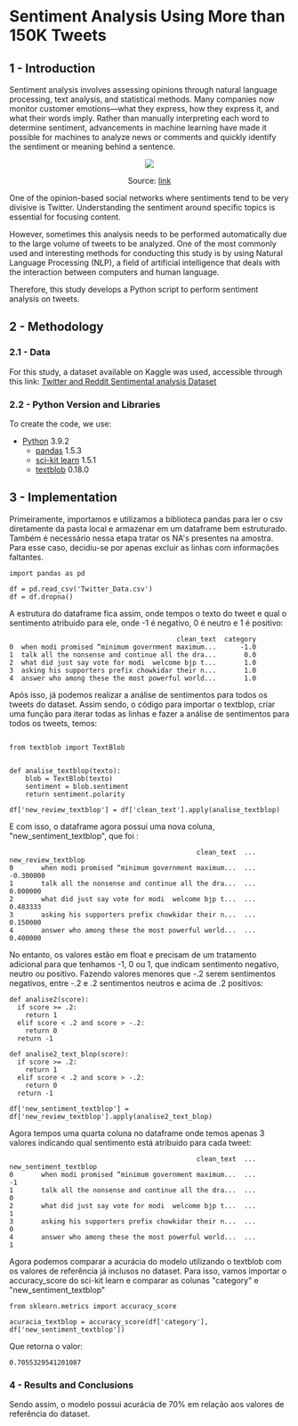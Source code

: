 # Sentiment Analysis Using More than 150K Tweets

## 1 - Introduction

Sentiment analysis involves assessing opinions through natural language processing, text analysis, and statistical methods. Many companies now monitor customer emotions—what they express, how they express it, and what their words imply. Rather than manually interpreting each word to determine sentiment, advancements in machine learning have made it possible for machines to analyze news or comments and quickly identify the sentiment or meaning behind a sentence.

<p align="center">
  <img src="https://miro.medium.com/v2/resize:fit:750/format:webp/1*fDnVCDLv3a8tyxuZEWIS3w.png" />
</p>
<p align="center">
  Source: <a href="https://medium.com/@liangnguyen612/sentiment-analysis-in-python-81-accuracy-ab5d694b7ef8">link</a>
</p>

One of the opinion-based social networks where sentiments tend to be very divisive is Twitter. Understanding the sentiment around specific topics is essential for focusing content.

However, sometimes this analysis needs to be performed automatically due to the large volume of tweets to be analyzed. One of the most commonly used and interesting methods for conducting this study is by using Natural Language Processing (NLP), a field of artificial intelligence that deals with the interaction between computers and human language.

Therefore, this study develops a Python script to perform sentiment analysis on tweets.

## 2 - Methodology

### 2.1 - Data

For this study, a dataset available on Kaggle was used, accessible through this link: [Twitter and Reddit Sentimental analysis Dataset
](https://www.kaggle.com/datasets/cosmos98/twitter-and-reddit-sentimental-analysis-dataset)

### 2.2 - Python Version and Libraries

To create the code, we use: 

- [Python](https://www.python.org/) 3.9.2
  - [pandas](https://pandas.pydata.org/) 1.5.3
  - [sci-kit learn](https://scikit-learn.org/stable/) 1.5.1
  - [textblob](https://textblob.readthedocs.io/en/dev/#) 0.18.0

## 3 - Implementation

Primeiramente, importamos e utilizamos a biblioteca pandas para ler o csv diretamente da pasta local e armazenar em um dataframe bem estruturado. Também é necessário nessa etapa tratar os NA's presentes na amostra. Para esse caso, decidiu-se por apenas excluir as linhas com informações faltantes. 

```
import pandas as pd 

df = pd.read_csv('Twitter_Data.csv')
df = df.dropna()
```

A estrutura do dataframe fica assim, onde tempos o texto do tweet e qual o sentimento atribuido para ele, onde -1 é negativo, 0 é neutro e 1 é positivo:

```
                                          clean_text  category 
0  when modi promised “minimum government maximum...      -1.0
1  talk all the nonsense and continue all the dra...       0.0
2  what did just say vote for modi  welcome bjp t...       1.0
3  asking his supporters prefix chowkidar their n...       1.0
4  answer who among these the most powerful world...       1.0
```


Após isso, já podemos realizar a análise de sentimentos para todos os tweets do dataset. Assim sendo, o código para importar o textblop, criar uma função para iterar todas as linhas e fazer a análise de sentimentos para todos os tweets, temos: 

```

from textblob import TextBlob


def analise_textblop(texto):
    blob = TextBlob(texto)
    sentiment = blob.sentiment
    return sentiment.polarity

df['new_review_textblop'] = df['clean_text'].apply(analise_textblop)

```

E com isso, o dataframe agora possui uma nova coluna, "new_sentiment_textblop", que foi :

```
                                               clean_text  ...  new_review_textblop
0       when modi promised “minimum government maximum...  ...            -0.300000
1       talk all the nonsense and continue all the dra...  ...             0.000000
2       what did just say vote for modi  welcome bjp t...  ...             0.483333
3       asking his supporters prefix chowkidar their n...  ...             0.150000
4       answer who among these the most powerful world...  ...             0.400000
```

No entanto, os valores estão em float e precisam de um tratamento adicional para que tenhamos -1, 0 ou 1, que indicam sentimento negativo, neutro ou positivo. Fazendo valores menores que -.2 serem sentimentos negativos, entre -.2 e .2 sentimentos neutros e acima de .2 positivos: 

```
def analise2(score):
  if score >= .2:
    return 1
  elif score < .2 and score > -.2:
    return 0
  return -1

def analise2_text_blop(score):
  if score >= .2:
    return 1
  elif score < .2 and score > -.2:
    return 0
  return -1

df['new_sentiment_textblop'] = df['new_review_textblop'].apply(analise2_text_blop)
```

Agora tempos uma quarta coluna no dataframe onde temos apenas 3 valores indicando qual sentimento está atribuido para cada tweet:

```
                                               clean_text  ...  new_sentiment_textblop
0       when modi promised “minimum government maximum...  ...                      -1
1       talk all the nonsense and continue all the dra...  ...                       0
2       what did just say vote for modi  welcome bjp t...  ...                       1
3       asking his supporters prefix chowkidar their n...  ...                       0
4       answer who among these the most powerful world...  ...                       1
```

Agora podemos comparar a acurácia do modelo utilizando o textblob com os valores de referência já inclusos no dataset. Para isso, vamos importar o accuracy_score do sci-kit learn e comparar as colunas "category" e "new_sentiment_textblop"

```
from sklearn.metrics import accuracy_score

acuracia_textblop = accuracy_score(df['category'], df['new_sentiment_textblop'])

```

Que retorna o valor: 

```
0.7055329541201087
```

### 4 - Results and Conclusions

Sendo assim, o modelo possui acurácia de 70% em relação aos valores de referência do dataset. 
